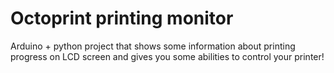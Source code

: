 # Octoprint printing monitor

Arduino + python project that shows some information about printing progress on LCD screen and gives you some abilities to control your printer!
